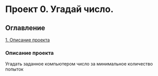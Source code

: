 # Проект 0. Угадай число.

## Оглавление
[1. Описание проекта](https://github.com/Melan777/MY_DataSciense/blob/main/project_0/README.md#%D0%BE%D0%BF%D0%B8%D1%81%D0%B0%D0%BD%D0%B8%D0%B5-%D0%BF%D1%80%D0%BE%D0%B5%D0%BA%D1%82%D0%B0)


### Описание проекта
Угадать заданное компьютером число за минимальное количество попыток